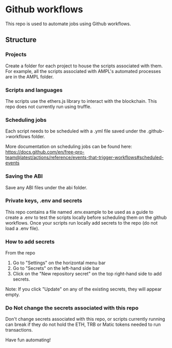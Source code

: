 # Github workflows

This repo is used to automate jobs using Github workflows. 


## Structure

### Projects

Create a folder for each project to house the scripts associated with them. For example, all the scripts associated with AMPL's automated processes are in the AMPL folder. 

### Scripts and languages
The scripts use the ethers.js library to interact with the blockchain. This repo does not currently run using truffle.

### Scheduling jobs

Each script needs to be scheduled with a .yml file saved under the .github->workflows folder. 

More documentation on scheduling jobs can be found here: [https://docs.github.com/en/free-pro-team@latest/actions/reference/events-that-trigger-workflows#scheduled-events
](https://docs.github.com/en/free-pro-team@latest/actions/reference/events-that-trigger-workflows#scheduled-events)

### Saving the ABI

Save any ABI files under the abi folder. 

### Private keys, .env and secrets

This repo contains a file named .env.example to be used as a guide to create a .env to test the scripts locally before scheduling them on the github workflows. Once your scripts run locally add secrets to the repo (do not load a .env file).

### How to add secrets

From the repo

1. Go to "Settings" on the horizontal menu bar 
2. Go to "Secrets" on the left-hand side bar
3. Click on the "New repository secret" on the top right-hand side to add secrets. 

Note: If you click "Update" on any of the existing secrets, they will appear empty. 


### Do Not change the secrets associated with this repo

Don't change secrets associated with this repo, or scripts currently running can break if they do not hold the ETH, TRB or Matic tokens needed to run transactions. 

Have fun automating!
